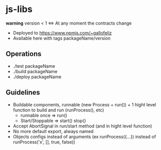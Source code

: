 # js-libs

**warning** version < 1 <=> At any moment the contracts change

- Deployed to https://www.npmjs.com/~gallofeliz
- Available here with tags packageName/version

## Operations

- ./test packageName
- ./build packageName
- ./deploy packageName

## Guidelines

- Buildable components, runnable (new Process + run()) + 1 hight level function to build and run (runProcess(), etc)
  - runnable once => run()
  - Start/Stoppable => start() stop()
- Accept AbortSignal in run/start method (and in hight level function)
- No more default export, always named
- Objects configs instead of arguments (ex runProcess({...}) instead of runProcess('x', [], true, false))